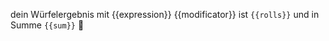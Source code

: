 dein Würfelergebnis mit {{expression}} {{modificator}} ist `{{rolls}}` und in Summe `{{sum}}` :game_die: